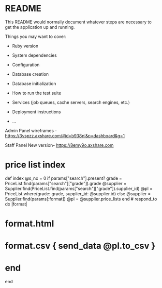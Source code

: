 # README

This README would normally document whatever steps are necessary to get the
application up and running.

Things you may want to cover:

* Ruby version

* System dependencies

* Configuration

* Database creation

* Database initialization

* How to run the test suite

* Services (job queues, cache servers, search engines, etc.)

* Deployment instructions

* ...



Admin Panel wireframes - https://3vspzz.axshare.com/#id=b938ni&p=dashboard&g=1

Staff Panel New version- https://8emy9o.axshare.com

# price list index
def index
  	@s_no = 0
    if params["search"].present?
      grade = PriceList.find(params["search"]["grade"]).grade
      @supplier = Supplier.find(PriceList.find(params["search"]["grade"]).supplier_id)
      @pl = PriceList.where(grade: grade, supplier_id: @supplier.id)
    else
      @supplier = Supplier.find(params[:format])
  	  @pl = @supplier.price_lists
  	end
  	# respond_to do |format|
   #    format.html
   #    format.csv { send_data @pl.to_csv }
   #  end
  end